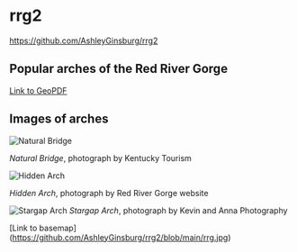 # rrg2
https://github.com/AshleyGinsburg/rrg2
## Popular arches of the Red River Gorge

[Link to GeoPDF](basemap/rrg-arches.pdf)

## Images of arches 

![Natural Bridge](https://cdn1.creativecirclemedia.com/kentuckytoday/original/20191016-125235-Natural%20Bridge.jpg)

*Natural Bridge*, photograph by Kentucky Tourism 

![Hidden Arch](https://toredrivergorge.files.wordpress.com/2011/02/hidden-arch-2.jpg)

*Hidden Arch*, photograph by Red River Gorge website

![Stargap Arch](https://i2.wp.com/kevinandannaweddings.com/wp-content/uploads/2017/05/Star-Gap-Arch-Red-River-Gorge-Engagement-Session-013.jpg?resize=1080%2C722)
*Stargap Arch*, photograph by Kevin and Anna Photography 

[Link to basemap] (https://github.com/AshleyGinsburg/rrg2/blob/main/rrg.jpg)
